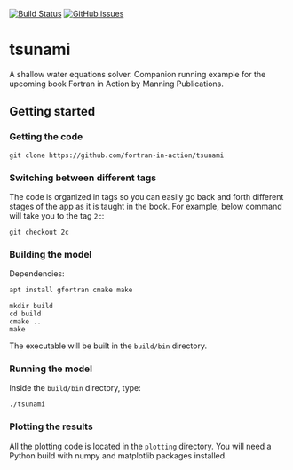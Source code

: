 [![Build Status](https://travis-ci.org/fortran-in-action/tsunami.svg?branch=master)](https://travis-ci.org/fortran-in-action/tsunami)
[![GitHub issues](https://img.shields.io/github/issues/fortran-in-action/tsunami.svg)](https://github.com/fortran-in-action/tsunami/issues)


# tsunami


A shallow water equations solver. Companion running example 
for the upcoming book Fortran in Action by Manning Publications.

## Getting started

### Getting the code

```
git clone https://github.com/fortran-in-action/tsunami
```

### Switching between different tags

The code is organized in tags so you can easily go back and forth 
different stages of the app as it is taught in the book.
For example, below command will take you to the tag `2c`:

```
git checkout 2c
```

### Building the model

Dependencies:

```sh
apt install gfortran cmake make
```

```
mkdir build
cd build
cmake ..
make
```

The executable will be built in the `build/bin` directory.

### Running the model

Inside the `build/bin` directory, type:

```
./tsunami
```

### Plotting the results

All the plotting code is located in the `plotting` directory.
You will need a Python build with numpy and matplotlib packages installed.
